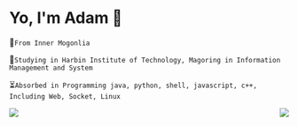 
# Yo, I'm Adam 👋

🤣`From Inner Mogonlia`

🤗`Studying in Harbin Institute of Technology, Magoring in Information Management and System`

⏳`Absorbed in Programming java, python, shell, javascript, c++, Including Web, Socket, Linux`

<img align="left" src="https://github-readme-stats.vercel.app/api?username=WangDanPeng&show_icons=true">


<img align="right" src="https://github-readme-stats.vercel.app/api/top-langs/?username=AdamZHC">
